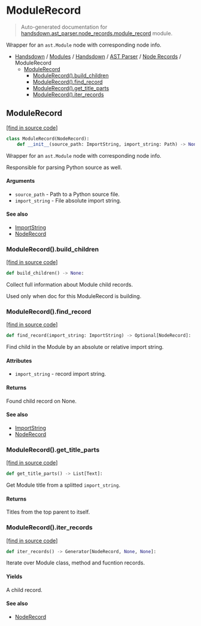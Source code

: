 # ModuleRecord

> Auto-generated documentation for [handsdown.ast_parser.node_records.module_record](https://github.com/vemel/handsdown/blob/master/handsdown/ast_parser/node_records/module_record.py) module.

Wrapper for an `ast.Module` node with corresponding node info.

- [Handsdown](../../../README.md#-handsdown---python-documentation-generator) / [Modules](../../../MODULES.md#modules) / [Handsdown](../../index.md#handsdown) / [AST Parser](../index.md#ast-parser) / [Node Records](index.md#node-records) / ModuleRecord
    - [ModuleRecord](#modulerecord)
        - [ModuleRecord().build_children](#modulerecordbuild_children)
        - [ModuleRecord().find_record](#modulerecordfind_record)
        - [ModuleRecord().get_title_parts](#modulerecordget_title_parts)
        - [ModuleRecord().iter_records](#modulerecorditer_records)

## ModuleRecord

[[find in source code]](https://github.com/vemel/handsdown/blob/master/handsdown/ast_parser/node_records/module_record.py#L22)

```python
class ModuleRecord(NodeRecord):
    def __init__(source_path: ImportString, import_string: Path) -> None:
```

Wrapper for an `ast.Module` node with corresponding node info.

Responsible for parsing Python source as well.

#### Arguments

- `source_path` - Path to a Python source file.
- `import_string` - File absolute import string.

#### See also

- [ImportString](../../utils/import_string.md#importstring)
- [NodeRecord](node_record.md#noderecord)

### ModuleRecord().build_children

[[find in source code]](https://github.com/vemel/handsdown/blob/master/handsdown/ast_parser/node_records/module_record.py#L154)

```python
def build_children() -> None:
```

Collect full information about Module child records.

Used only when doc for this ModuleRecord is building.

### ModuleRecord().find_record

[[find in source code]](https://github.com/vemel/handsdown/blob/master/handsdown/ast_parser/node_records/module_record.py#L69)

```python
def find_record(import_string: ImportString) -> Optional[NodeRecord]:
```

Find child in the Module by an absolute or relative import string.

#### Attributes

- `import_string` - record import string.

#### Returns

Found child record on None.

#### See also

- [ImportString](../../utils/import_string.md#importstring)
- [NodeRecord](node_record.md#noderecord)

### ModuleRecord().get_title_parts

[[find in source code]](https://github.com/vemel/handsdown/blob/master/handsdown/ast_parser/node_records/module_record.py#L50)

```python
def get_title_parts() -> List[Text]:
```

Get Module title from a splitted `import_string`.

#### Returns

Titles from the top parent to itself.

### ModuleRecord().iter_records

[[find in source code]](https://github.com/vemel/handsdown/blob/master/handsdown/ast_parser/node_records/module_record.py#L89)

```python
def iter_records() -> Generator[NodeRecord, None, None]:
```

Iterate over Module class, method and fucntion records.

#### Yields

A child record.

#### See also

- [NodeRecord](node_record.md#noderecord)
